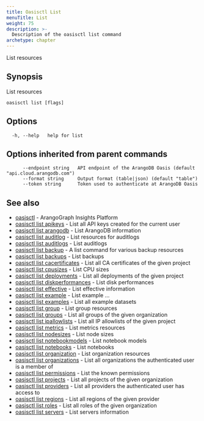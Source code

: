 ```yaml
---
title: Oasisctl List
menuTitle: List
weight: 75
description: >-
  Description of the oasisctl list command
archetype: chapter
---
```

List resources

## Synopsis

List resources

```
oasisctl list [flags]
```

## Options

```
  -h, --help   help for list
```

## Options inherited from parent commands

```
      --endpoint string   API endpoint of the ArangoDB Oasis (default "api.cloud.arangodb.com")
      --format string     Output format (table|json) (default "table")
      --token string      Token used to authenticate at ArangoDB Oasis
```

## See also

* [oasisctl](../options.md)	 - ArangoGraph Insights Platform
* [oasisctl list apikeys](list-apikeys.md)	 - List all API keys created for the current user
* [oasisctl list arangodb](list-arangodb.md)	 - List ArangoDB information
* [oasisctl list auditlog](list-auditlog.md)	 - List resources for auditlogs
* [oasisctl list auditlogs](list-auditlogs.md)	 - List auditlogs
* [oasisctl list backup](list-backup.md)	 - A list command for various backup resources
* [oasisctl list backups](list-backups.md)	 - List backups
* [oasisctl list cacertificates](list-cacertificates.md)	 - List all CA certificates of the given project
* [oasisctl list cpusizes](list-cpusizes.md)	 - List CPU sizes
* [oasisctl list deployments](list-deployments.md)	 - List all deployments of the given project
* [oasisctl list diskperformances](list-diskperformances.md)	 - List disk performances
* [oasisctl list effective](list-effective.md)	 - List effective information
* [oasisctl list example](list-example.md)	 - List example ...
* [oasisctl list examples](list-examples.md)	 - List all example datasets
* [oasisctl list group](list-group.md)	 - List group resources
* [oasisctl list groups](list-groups.md)	 - List all groups of the given organization
* [oasisctl list ipallowlists](list-ipallowlists.md)	 - List all IP allowlists of the given project
* [oasisctl list metrics](list-metrics.md)	 - List metrics resources
* [oasisctl list nodesizes](list-nodesizes.md)	 - List node sizes
* [oasisctl list notebookmodels](list-notebookmodels.md)	 - List notebook models
* [oasisctl list notebooks](list-notebooks.md)	 - List notebooks
* [oasisctl list organization](list-organization.md)	 - List organization resources
* [oasisctl list organizations](list-organizations.md)	 - List all organizations the authenticated user is a member of
* [oasisctl list permissions](list-permissions.md)	 - List the known permissions
* [oasisctl list projects](list-projects.md)	 - List all projects of the given organization
* [oasisctl list providers](list-providers.md)	 - List all providers the authenticated user has access to
* [oasisctl list regions](list-regions.md)	 - List all regions of the given provider
* [oasisctl list roles](list-roles.md)	 - List all roles of the given organization
* [oasisctl list servers](list-servers.md)	 - List servers information

